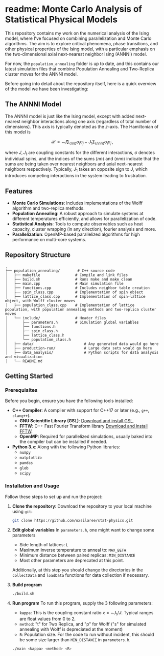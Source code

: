 # readme: Monte Carlo Analysis of Statistical Physical Models
This repository contains my work on the numerical analysis of the Ising model, where I've focused on combining parallelization and Monte Carlo algorithms. The aim is to explore critical phenomena, phase transitions, and other physical properties of the Ising model, with a particular emphasis on the two-dimensional axial next-nearest neighbor Ising (ANNNI) model.

For now, the `population_annealing` folder is up to date, and this contains our latest simulation files that combine Population Annealing and Two-Replica cluster moves for the ANNNI model.

Before going into detail about the repository itself, here is a quick overview of the model we have been investigating:

## The ANNNI Model

The ANNNI model is just like the Ising model, except with added next-nearest neighbor interactions along one axis (regardless of total number of dimensions). This axis is typically denoted as the $z$-axis. The Hamiltonian of this model is

$$ \mathcal{H} = -J \sum_{\langle nn\rangle} \sigma_i \sigma_j - J_1 \sum_{\langle nnn \rangle} \sigma_i \sigma_j \hspace{2pt} , $$

where $J, J_1$ are coupling constants for the different interactions, $\sigma$ denotes individual spins, and the indices of the sums $\langle nn \rangle$ and $\langle nnn \rangle$ indicate that the sums are being taken over nearest neighbors and axial next-nearest neighbors respectively. Typically, $J_1$ takes an opposite sign to $J$, which introduces competing interactions in the system leading to frustration.


## Features

- **Monte Carlo Simulations**: Includes implementations of the Wolff algorithm and two-replica methods.
- **Population Annealing**: A robust approach to simulate systems at different temperatures efficiently, and allows for parallelization of code.
- **Statistical Analysis**: Tools to compute observables such as heat capacity, cluster wrapping (in any direction), fourier analysis and more.
- **Parallelization**: OpenMP-based parallelized algorithms for high performance on multi-core systems.

## Repository Structure

```plaintext
.
├── population_annealing/        # C++ source code
│   ├── makefile                # Compile and link files
│   ├── build.sh                # Runs make and make clean 
│   ├── main.cpp                # Main simulation file
│   ├── functions.cpp           # Includes neighbor table creation
│   ├── spin_class.cpp          # Implementation of spin object
│   ├── lattice_class.cpp       # Implementation of spin-lattice object, with Wolff cluster moves
│   ├── population_class.cpp    # Implementation of lattice population, with population annealing methods and two-replica cluster moves
│   └── include/                # Header files
│       ├── parameters.h        # Simulation global variables
│       ├── functions.h      
│       ├── spin_class.h      
│       ├── lattice_class.h      
│       └── population_class.h      
│   ├── data/                       # Any generated data would go here
│   ├── production-run/             # Large data sets would go here
│   ├── data_analysis/              # Python scripts for data analysis and visualization
│   └── README.md          
```
## Getting Started
### Prerequisites

Before you begin, ensure you have the following tools installed:

- **C++ Compiler**: A compiler with support for C++17 or later (e.g., `g++`, `clang++`).
  - **GNU Scientific Library (GSL)**: [Download and install GSL](https://www.gnu.org/software/gsl/).
  - **FFTW**: C++ Fast Fourier Transform library [Download and install FFTW](https://www.fftw.org).
  - **OpenMP**: Required for parallelized simulations, usually baked into the compiler but can be installed if needed.
- **Python 3.x**: Along with the following Python libraries:
  - `numpy`
  - `matplotlib`
  - `pandas`
  - `glob`
  - `scipy`

### Installation and Usage

Follow these steps to set up and run the project:

1. **Clone the repository**:
   Download the repository to your local machine using `git`:
   ```bash
   git clone https://github.com/oxsilaree/stat-physics.git
   ```
2. **Edit global variables**
   In `parameters.h`, one might want to change some parameters
   - Side length of lattices: $L$
   - Maximum inverse temperature to anneal to: `MAX_BETA`
   - Minimum distance between paired replicas: `MIN_DISTANCE`
   - Most other parameters are deprecated at this point.
     
   Additionally, at this step you should change the directories in the `collectData` and `loadData` functions for data collection if necessary.

4. **Build program**
   ```bash
   ./build.sh
   ```
5. **Run program**
   To run this program, supply the 3 following parameters:
   - `kappa`: This is the coupling constant ratio $\kappa = -J_1/J$. Typical ranges are float values from 0 to 2.
   - `method`: "t" for Two Replica, and "p" for Wolff ("s" for simulated annealing with Wolff is depreciated at the moment)
   - `R`: Population size. For the code to run without incident, this should be some size larger than `MIN_DISTANCE` in `parameters.h`.
   ```bash
   ./main <kappa> <method> <R>
   ```



